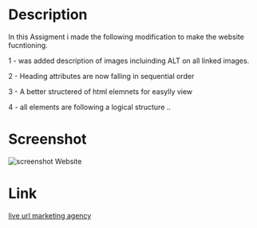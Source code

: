 # Description 
In this Assigment i made the following modification to make the website fucntioning.


1 - was added description of images incluinding ALT on all linked images.

2 - Heading attributes are now falling in sequential order

3 -  A better structered of html elemnets for easylly view

4 -  all elements are following  a logical structure ..


# Screenshot
![screenshot Website](readme_screenshot.png)

# Link
[live url marketing agency](https://vitorsholiveira.github.io/homework2a)
